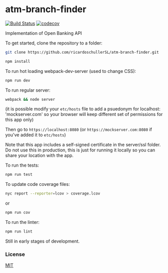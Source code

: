 # atm-branch-finder 

[![Build Status](https://circleci.com/gh/ricardoschullerSL/atm-branch-finder.svg?style=shield)](https://circleci.com/gh/ricardoschullerSL/atm-branch-finder.svg?style=shield)
[![codecov](https://codecov.io/gh/ricardoschullerSL/atm-branch-finder/branch/master/graph/badge.svg)](https://codecov.io/gh/ricardoschullerSL/atm-branch-finder)


Implementation of Open Banking API

To get started, clone the repository to a folder:
```bash
git clone https://github.com/ricardoschullerSL/atm-branch-finder.git

npm install
```

To run hot loading webpack-dev-server (used to change CSS): 
```bash
npm run dev
```

To run regular server:
```bash
webpack && node server
```

 (it is possible modify your `etc/hosts` file to add a psuedonym for localhost: 'mockserver.com' so your browser will keep different set of permissions for this app only)
 

Then go to `https://localhost:8080` (or `https://mockserver.com:8080` if you've added it to `etc/hosts`) 

Note that this app includes a self-signed certificate in the server/ssl folder. Do not use this in production, this is just for running it locally so you can share your location with the app.

To run the tests:
```bash
npm run test
```
To update code coverage files:
```bash
nyc report --reporter=lcov > coverage.lcov
```
or 
```bash
npm run cov
```

To run the linter:
```bash
npm run lint
```

Still in early stages of development. 

### License

[MIT](/LICENSE.md)

